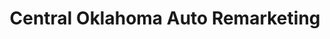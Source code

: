 ---
title: "Central Oklahoma Auto Remarketing"
url: /newcastle/central-oklahoma-auto-remarketing/
shop: Autohaus
---